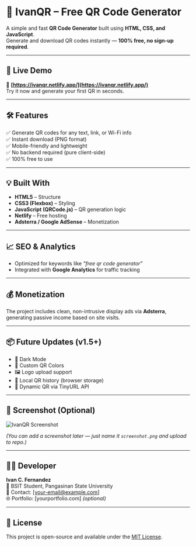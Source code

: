 # 🧩 IvanQR – Free QR Code Generator

A simple and fast **QR Code Generator** built using **HTML, CSS, and JavaScript**.  
Generate and download QR codes instantly — **100% free, no sign-up required**.

---

## 🚀 Live Demo
🔗 **[https://ivanqr.netlify.app/](https://ivanqr.netlify.app/)**  
Try it now and generate your first QR in seconds.

---

## 🛠️ Features
✅ Generate QR codes for any text, link, or Wi-Fi info  
✅ Instant download (PNG format)  
✅ Mobile-friendly and lightweight  
✅ No backend required (pure client-side)  
✅ 100% free to use  

---

## 💡 Built With
- **HTML5** – Structure  
- **CSS3 (Flexbox)** – Styling  
- **JavaScript (QRCode.js)** – QR generation logic  
- **Netlify** – Free hosting  
- **Adsterra / Google AdSense** – Monetization  

---

## 📈 SEO & Analytics
- Optimized for keywords like _"free qr code generator"_
- Integrated with **Google Analytics** for traffic tracking

---

## 💰 Monetization
The project includes clean, non-intrusive display ads via **Adsterra**, generating passive income based on site visits.

---

## 📦 Future Updates (v1.5+)
- 🌙 Dark Mode  
- 🎨 Custom QR Colors  
- 🖼️ Logo upload support  
- 🧾 Local QR history (browser storage)  
- 🔗 Dynamic QR via TinyURL API  

---

## 📸 Screenshot (Optional)
![IvanQR Screenshot](screenshot.png)

*(You can add a screenshot later — just name it `screenshot.png` and upload to repo.)*

---

## 👨‍💻 Developer
**Ivan C. Fernandez**  
📍 BSIT Student, Pangasinan State University  
📧 Contact: [your-email@example.com]  
🌐 Portfolio: [yourportfolio.com] *(optional)*

---

## 📜 License
This project is open-source and available under the [MIT License](LICENSE).
